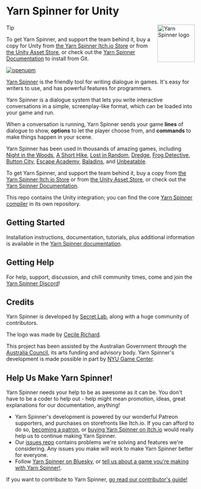 # Yarn Spinner for Unity

<img src="https://downloads.yarnspinner.dev/get/YarnSpinnerLogo.png" alt="Yarn Spinner logo" width="100px;" align="right">

> [!TIP]
> To get Yarn Spinner, and support the team behind it, buy a copy for Unity from [the Yarn Spinner Itch.io Store](https://yarnspinner.itch.io) or from [the Unity Asset Store](https://assetstore.unity.com/packages/tools/behavior-ai/yarn-spinner-for-unity-267061), or check out the [Yarn Spinner Documentation](https://docs.yarnspinner.dev) to install from Git.

[![openupm](https://img.shields.io/npm/v/dev.yarnspinner.unity?label=openupm&registry_uri=https://package.openupm.com)](https://openupm.com/packages/dev.yarnspinner.unity/)

[Yarn Spinner](https://yarnspinner.dev) is the friendly tool for writing dialogue in games. It's easy for writers to use, and has powerful features for programmers.

Yarn Spinner is a dialogue system that lets you write interactive conversations in a simple, screenplay-like format, which can be loaded into your game and run. 

When a conversation is running, Yarn Spinner sends your game **lines** of dialogue to show, **options** to let the player choose from, and **commands** to make things happen in your scene. 

Yarn Spinner has been used in thousands of amazing games, including [Night in the Woods](http://nightinthewoods.com), [A Short Hike](https://ashorthike.com), [Lost in Random](https://www.ea.com/en-au/games/lost-in-random), [Dredge](https://www.dredge.game/), [Frog Detective](https://frogdetective.net/), [Button City](https://www.buttoncitygame.com/), [Escape Academy](https://escapeacademygame.com/en), [Baladins](https://www.baladinsgame.com/), and [Unbeatable](https://www.unbeatablegame.com/).

To get Yarn Spinner, and support the team behind it, buy a copy from [the Yarn Spinner Itch.io Store](https://yarnspinner.itch.io) or from [the Unity Asset Store](https://assetstore.unity.com/packages/tools/behavior-ai/yarn-spinner-for-unity-267061), or check out the [Yarn Spinner Documentation](https://docs.yarnspinner.dev).

This repo contains the Unity integration; you can find the core [Yarn Spinner compiler](https://github.com/YarnSpinnerTool/YarnSpinner) in its own repository.

## Getting Started

Installation instructions, documentation, tutorials, plus additional information is available in the [Yarn Spinner documentation](https://docs.yarnspinner.dev).

## Getting Help

For help, support, discussion, and chill community times, come and join the [Yarn Spinner Discord](https://discord.gg/yarnspinner)!

## Credits

Yarn Spinner is developed by [Secret Lab](https://secretlab.games/), along with a huge community of contributors.

The logo was made by [Cecile Richard](https://www.cecile-richard.com/).

This project has been assisted by the Australian Government through the [Australia Council](https://www.australiacouncil.gov.au/), its arts funding and advisory body. Yarn Spinner's development is made possible in part by [NYU Game Center](https://gamecenter.nyu.edu/). 

## Help Us Make Yarn Spinner!

Yarn Spinner needs your help to be as awesome as it can be. You don't have to be a coder to help out - help might mean promotion, ideas, great explanations for our documentation, anything!

* Yarn Spinner's development is powered by our wonderful Patreon supporters, and purchases on storefronts like Itch.io. If you can afford to do so, [becoming a patron](https://patreon.com/secretlab), or [buying Yarn Spinner on Itch.io](https://yarnspinner.itch.io) would really help us to continue making Yarn Spinner.
* Our [issues repo](https://github.com/YarnSpinnerTool/IssuesDiscussion/issues) contains problems we're solving and features we're considering. Any issues you make will work to make Yarn Spinner better for everyone.
* Follow [Yarn Spinner on Bluesky](https://bsky.app/profile/yarnspinner.dev), or [tell us about a game you're making with Yarn Spinner!](https://www.yarnspinner.dev/tell-us). 

If you want to contribute to Yarn Spinner, [go read our contributor's guide!](CONTRIBUTING.md)
